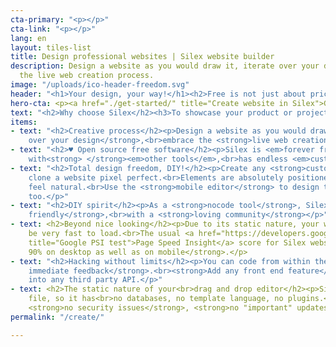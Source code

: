```yaml
---
cta-primary: "<p></p>"
cta-link: "<p></p>"
lang: en
layout: tiles-list
title: Design professional websites | Silex website builder
description: Design a website as you would draw it, iterate over your design, embrace
  the live web creation process.
image: "/uploads/ico-header-freedom.svg"
header: "<h1>Your design, your way!</h1><h2>Free is not just about price. #Freedom.</h2>"
hero-cta: <p><a href="./get-started/" title="Create website in Silex">GET STARTED!</a></p>
text: "<h2>Why choose Silex</h2><h3>To showcase your product or project?</h3>"
items:
- text: "<h2>Creative process</h2><p>Design a website as you would draw it,<br><strong>iterate
    over your design</strong>,<br>embrace the <strong>live web creation</strong> process</p>"
- text: "<h2>♥ Open source free software</h2><p>Silex is <em>forever free</em>, integrates
    with<strong> </strong><em>other tools</em>,<br>has endless <em>customization</em>.</p>"
- text: "<h2>Total design freedom, DIY!</h2><p>Create any <strong>custom design</strong>,
    clone a website pixel perfect.<br>Elements are absolutely positioned to make it
    feel natural.<br>Use the <strong>mobile editor</strong> to design the mobile version
    too.</p>"
- text: "<h2>DIY spirit</h2><p>As a <strong>nocode tool</strong>, Silex is <strong>maker
    friendly</strong>,<br>with a <strong>loving community</strong></p>"
- text: <h2>Beyond nice looking</h2><p>Due to its static nature, your website will
    be very fast to load.<br>The usual <a href="https://developers.google.com/speed/pagespeed/insights/"
    title="Google PSI test">Page Speed Insight</a> score for Silex websites is<br><strong>&gt;
    90% on desktop as well as on mobile</strong>.</p>
- text: "<h2>Hacking without limits</h2><p>You can code from within the editor,<br>with<strong>
    immediate feedback</strong>.<br><strong>Add any front end feature</strong>. Plug
    into any third party API.</p>"
- text: <h2>The static nature of your<br>drag and drop editor</h2><p>Silex uses only
    file, so it has<br>no databases, no template language, no plugins.<br>This means
    <strong>no security issues</strong>, <strong>no "important" updates</strong>.</p>
permalink: "/create/"

---
```

